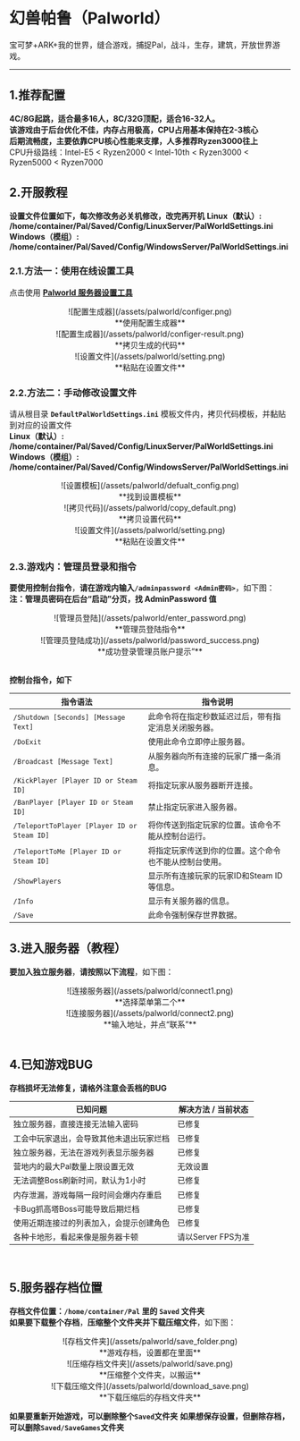 # 幻兽帕鲁（Palworld）
宝可梦+ARK+我的世界，缝合游戏，捕捉Pal，战斗，生存，建筑，开放世界游戏。

---

## 1.推荐配置

**4C/8G起跳，适合最多16人，8C/32G顶配，适合16-32人。**  
**该游戏由于后台优化不佳，内存占用极高，CPU占用基本保持在2-3核心**  
**后期流畅度，主要依靠CPU核心性能来支撑，人多推荐Ryzen3000往上**    
CPU升级路线：Intel-E5 < Ryzen2000 < Intel-10th < Ryzen3000 < Ryzen5000 < Ryzen7000
<br>

## 2.开服教程

**设置文件位置如下，每次修改务必关机修改，改完再开机**
**Linux（默认）: /home/container/Pal/Saved/Config/LinuxServer/PalWorldSettings.ini**  
**Windows（模组）: /home/container/Pal/Saved/Config/WindowsServer/PalWorldSettings.ini**  

### 2.1.方法一：使用在线设置工具
点击使用 **[Palworld 服务器设置工具](https://pal-conf.bluefissure.com/)**
<center>![配置生成器](/assets/palworld/configer.png)</center>
<center>**使用配置生成器**</center>  

<center>![配置生成器](/assets/palworld/configer-result.png)</center>
<center>**拷贝生成的代码**</center>  

<center>![设置文件](/assets/palworld/setting.png)</center>
<center>**粘贴在设置文件**</center>  

### 2.2.方法二：手动修改设置文件
请从根目录 **`DefaultPalWorldSettings.ini`** 模板文件内，拷贝代码模板，并黏贴到对应的设置文件  
**Linux（默认）: /home/container/Pal/Saved/Config/LinuxServer/PalWorldSettings.ini**  
**Windows（模组）: /home/container/Pal/Saved/Config/WindowsServer/PalWorldSettings.ini**  

<center>![设置模板](/assets/palworld/defualt_config.png)</center>
<center>**找到设置模板**</center>  

<center>![拷贝代码](/assets/palworld/copy_default.png)</center>
<center>**拷贝设置代码**</center>  

<center>![设置文件](/assets/palworld/setting.png)</center>
<center>**粘贴在设置文件**</center>  

### 2.3.游戏内：管理员登录和指令
**要使用控制台指令**，**请在游戏内输入`/adminpassword <Admin密码>`**，如下图：  
**注：管理员密码在后台“启动”分页，找 AdminPassword 值**  
<center>![管理员登陆](/assets/palworld/enter_password.png)</center>
<center>**管理员登陆指令**</center>  

<center>![管理员登陆成功](/assets/palworld/password_success.png)</center>
<center>**成功登录管理员账户提示”**</center>
<br>

**控制台指令，如下**  
<center>

| 指令语法                            | 指令说明                           |
|------------------------------------|-------------------------------------------------|
| `/Shutdown [Seconds] [Message Text]` | 此命令将在指定秒数延迟过后，带有指定消息关闭服务器。    |
| `/DoExit`                            | 使用此命令立即停止服务器。                        |
| `/Broadcast [Message Text]`          | 从服务器向所有连接的玩家广播一条消息。              |
| `/KickPlayer [Player ID or Steam ID]` | 将指定玩家从服务器断开连接。                       |
| `/BanPlayer [Player ID or Steam ID]`  | 禁止指定玩家进入服务器。                          |
| `/TeleportToPlayer [Player ID or Steam ID]` | 将你传送到指定玩家的位置。该命令不能从控制台运行。  |
| `/TeleportToMe [Player ID or Steam ID]`   | 将指定玩家传送到你的位置。这个命令也不能从控制台使用。 |
| `/ShowPlayers`                        | 显示所有连接玩家的玩家ID和Steam ID等信息。          |
| `/Info`                               | 显示有关服务器的信息。                             |
| `/Save`                               | 此命令强制保存世界数据。                          |

</center>

## 3.进入服务器（教程）
**要加入独立服务器**，**请按照以下流程**，如下图：
<center>![连接服务器](/assets/palworld/connect1.png)</center>
<center>**选择菜单第二个**</center>  

<center>![连接服务器](/assets/palworld/connect2.png)</center>
<center>**输入地址，并点“联系”**</center>
<br>

## 4.已知游戏BUG
**存档损坏无法修复，请格外注意会丢档的BUG**  
<center>

| 已知问题                           | 解决方法 / 当前状态         |
|---------------------------------------------|-----------------------|
| 独立服务器，直接连接无法输入密码              | 已修复    |
| 工会中玩家退出，会导致其他未退出玩家烂档     | 已修复            |
| 独立服务器，无法在游戏列表显示服务器          | 已修复            |
| 营地内的最大Pal数量上限设置无效              | 无效设置            |
| 无法调整Boss刷新时间，默认为1小时            | 已修复            |
| 内存泄漏，游戏每隔一段时间会爆内存重启   | 已修复       |
| 卡Bug抓高塔Boss可能导致后期烂档              | 已修复          |
| 使用近期连接过的列表加入，会提示创建角色 | 已修复          |
| 各种卡地形，看起来像是服务器卡顿          | 请以Server FPS为准       |

</center>
<br>

## 5.服务器存档位置
**存档文件位置：`/home/container/Pal` 里的 `Saved` 文件夹**  
**如果要下载整个存档**，**压缩整个文件夹并下载压缩文件**，如下图：  
<center>![存档文件夹](/assets/palworld/save_folder.png)</center>
<center>**游戏存档，设置都在里面**</center>  

<center>![压缩存档文件夹](/assets/palworld/save.png)</center>
<center>**压缩整个文件夹，以搬运**</center>

<center>![下载压缩文件](/assets/palworld/download_save.png)</center>
<center>**下载压缩后的存档文件夹**</center>

**如果要重新开始游戏，可以删除整个`Saved`文件夹**
**如果想保存设置，但删除存档，可以删除`Saved/SaveGames`文件夹**
<br>
